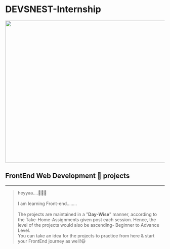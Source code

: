 # DEVSNEST-Internship
<img src="https://drive.google.com/uc?export=view&id=1KbLrZ79yV59j_MXIa4HP1inx7-56TeGE" width="700" height="450">

## FrontEnd Web Development 🎨 projects

---


>heyyaa....🙋🏽‍♂️<br><br>
I am learning Front-end........<br><br>
The projects are maintained in a "**Day-Wise**" manner, according to the Take-Home-Assignments given post each session. Hence, the level of the projects would also be ascending- Beginner to Advance Level.<br>
You can take an idea for the projects to practice from here & start your FrontEnd journey as well!😃<br>

